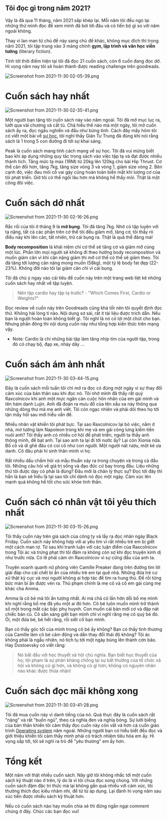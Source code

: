 ## Tôi đọc gì trong năm 2021?

Vậy là đã qua 11 tháng, năm 2021 sắp khép lại. Mỗi năm tôi đều ngó lại những thứ mình đọc để xem mình đã bơi tới đâu và có tiến bộ gì so với năm ngoái không.

Thay vì lan man từ chủ đề này sang chủ đề khác, không mục đích thì trong năm 2021, tôi tập trung vào 3 mảng chính **gym, lập trình và văn học viễn tưởng** (literary fiction). 

Tính tới thời điểm hiện tại tôi đã đọc 21 cuốn sách, còn 6 cuốn đang đọc dở. Hi vọng năm nay tôi sẽ hoàn thành được reading challenge trên goodreads.

![Screenshot from 2021-11-30 02-05-39.png](https://cdn.hashnode.com/res/hashnode/image/upload/v1638213228556/XCOo39IkF.png)

# Cuốn sách hay nhất

![Screenshot from 2021-11-30 02-35-41.png](https://cdn.hashnode.com/res/hashnode/image/upload/v1638214557322/-FXYsI7uY.png)

Một người bạn tặng tôi cuốn sách này vào năm ngoái. Tôi đã mở mục lục ra, lướt qua vài chương và cất tủ. Chả hiểu thế nào mà một ngày, tôi mở cuốn sách ấy ra, đọc ngấu nghiến và đầu như bừng tỉnh. Cách đây mấy hôm tôi có viết một bài về [sự học](https://nanacoder.hashnode.dev/ban-ve-su-hoc), tôi nghĩ thầy Giản Tư Trung đã đúng khi nói rằng sách là 1 trong 5 con đường đi tới sự khai sáng. 

Peak là cuốn sách mang tính cách mạng về sự học. Tôi đã vui mừng biết bao khi áp dụng những quy tắc trong sách vào việc tập tạ và đạt được nhiều thành tích. Tăng mức tạ max (1RM) từ 20kg lên 120kg cho bài Hip Thrust. Cơ thể cân đối hơn, tăng 7kg, tăng size vòng 3 và vòng 1, giảm size vòng 2. Bên cạnh đó, việc đau mỏi cổ vai gáy cũng hoàn toàn biến mất khi lượng cơ của tôi phát triển. Giờ tôi có thể ngồi lâu hơn mà không hề thấy mỏi. Thật là một công đôi việc.

# Cuốn sách dở nhất

![Screenshot from 2021-11-30 02-16-26.png](https://cdn.hashnode.com/res/hashnode/image/upload/v1638213509069/mLPQRQUbj.png)

Rắc rối của tôi ở tháng 9 là **mỡ bụng**. Tôi đã tăng 7kg. Nhờ có tập luyện với tạ nặng, tất cả các phần trên cơ thể tôi đều giảm mỡ, tăng cơ, tôi thấy rõ điều này khi lên cân, tất nhiên, trừ cái bụng ra. Thật là quá thể đáng mà!

**Body recomposition** là khái niệm chỉ cơ thể sẽ tăng cơ và giảm mỡ cùng một lúc. Phần lớn mọi người sẽ không đi theo hướng body recomposition và muốn giảm cân vì khi cân nặng giảm thì mỡ cơ thể có thể sẽ giảm theo. Tôi đã tăng tới lượng cân nặng mong muốn (58kg), một tỷ lệ body fat đẹp (22-23%). Không đời nào tôi lại giảm cân chỉ vì cái bụng.

Tôi đã chú ý ngay vào cái tiêu đề cuốn này trên một trang web liệt kê những cuốn sách hay nhất về tập luyện. 

> Nên tập cardio hay tập tạ trước? - "Which Comes First, Cardio or Weights?"

Đọc review về cuốn này trên Goodreads cũng khá tốt nên tôi quyết định đọc thử. Không hài lòng tí nào. Nội dung sơ sài, rất ít  tài liệu được trích dẫn. Nếu bạn là người hoàn toàn không biết gì. Tôi nghĩ là nó có lợi một chút cho bạn. Nhưng phần đông thì nội dung cuốn này như tổng hợp kiến thức trên mạng vậy.

* Note: Cardio là chỉ những bài tập làm tăng nhịp tim của người tập, trong đó có chạy bộ, đạp xe, nhảy dây ...

# Cuốn sách ám ảnh nhất

![Screenshot from 2021-11-30 03-44-15.png](https://cdn.hashnode.com/res/hashnode/image/upload/v1638218677423/4ALwQXsy5.png)

Đây là cuốn sách mỗi tuần tôi chỉ mở ra đọc có đúng một ngày vì sự thay đổi cảm xúc của bản thân sau khi đọc nó. Tôi nhớ mình đã thấy rất quý Raxcolnicov khi anh một mực ngăn cản cuộc hôn nhân của em gái mình và tên hám danh Lujin. Anh đã đoán ra mưu đồ của tên xấu xa này thông qua những dòng thư mà mẹ anh viết. Tôi còn ngạc nhiên và phải dõi theo họ tới tận mấy hồi sau mới hiểu vấn đề. 

Nhiều nhân vật khiến tôi phát bực. Tại sao Raxcolnicov lại bỏ việc, nằm ở nhà, mơ tưởng làm Napoleon trong khi mẹ và em gái còng lưng kiếm tiền nuôi anh? Tôi thấy anh có nhiều cơ hội để phát triển, người ta thấy anh thông minh, đề bạt anh. Tại sao anh ta lại đi tới nước ấy? Lại còn Xionia nữa. Bố cô và dì ghẻ đâu có coi cô như con người. Một người nát rượu, một kẻ ưa danh. Cô đâu phải hi sinh thân mình vì họ.

Rất nhiều dấu chấm hỏi và mẫu thuẫn xảy ra trong chuyện và trong cả đầu tôi. Những câu hỏi về giá trị sống và đạo đức cứ bay trong đầu. Liệu những thứ tôi được dạy có phải là đúng? Đâu mới là chân lý thực sự? Đọc tới đây thì hẳn là bạn sẽ hiểu là tại sao tôi chỉ dành nó đọc một ngày. Cảm xúc lên mạnh quá không hề tốt cho sức khỏe tinh thần.

# Cuốn sách có nhân vật tôi yêu thích nhất

![Screenshot from 2021-11-30 03-15-26.png](https://cdn.hashnode.com/res/hashnode/image/upload/v1638216946704/uuKLW2SVZ.png)

Tôi thấy cuốn này trên giá sách của công ty và lấy ra đọc nhân ngày Black Friday. Cuốn sách này không hợp với ai yếu tim vì rất nhiều trẻ em bị giết một cách man rợ. Từ sau khi tranh luận với các luận điểm của Raxcolnicov trong Tội ác và trừng phạt thì tôi đâm ra không còn sợ khi đọc truyện kinh dị như trước nữa. Có lẽ phải cảm ơn Raxcolnicov vì sự cứng đầu của anh ta. 

Truyện xoanh quanh nữ phóng viên Camille Preaker đang trên đường tìm lời giải đáp cho cái chết bí ẩn của nhiều trẻ em tại quê nhà. Những đứa trẻ cư xử thật kỳ cục và mọi người không ai hợp tác để tìm ra hung thủ. Để rồi từng bức màn bí ẩn được vén ra. Thủ phạm chính là mẹ cô và cô em gái cùng mẹ khác cha Amma.

Amma là cô bé mà tôi ấn tượng nhất. Ai mà chả có lần hờn dỗi bố mẹ mình khi nghĩ rằng bố mẹ đã yêu một ai đó hơn. Cô bé luôn muốn mình trở thành số một trong mắt các bậc phụ huynh. Con muốn cái bàn mới cơ và đập nát chiếc bàn cũ. Cô sẵn sàng giết bạn mình chỉ vì nghĩ rằng mẹ cô quý bé đó. Ôi, một đứa bé, bẻ hết răng, rồi siết cổ bạn mình.

Bạn có thấy góc tối của mình trong cô bé ấy không? Bạn có thấy tình thương của Camille làm cô bé cảm động và dần thay đổi thái độ không? Tội ác không phải là ngẫu nhiên, nó tích tụ tới một ngày bùng lên thành cơn bão. Hay Dostoevsky có viết rằng:

> Nó bắt đầu với học thuyết xã hội chủ nghĩa. Bạn biết học thuyết của họ; tội phạm là sự phản kháng chống lại sự bất thường của tổ chức xã hội và không có gì hơn, và không có gì hơn; không có nguyên nhân nào khác được thừa nhận!

# Cuốn sách đọc mãi không xong

![Screenshot from 2021-11-30 03-41-28.png](https://cdn.hashnode.com/res/hashnode/image/upload/v1638218510943/N9vYlNDcP.png)

Tôi đã mua cuốn này vì danh tiếng của nó. Quả thực đây là cuốn sách rất "nặng" và rất "buồn ngủ", theo cả nghĩa đen và nghĩa bóng. Sự lười biếng của bản thân khiến tôi cảm thấy đọc cuốn này còn vất vả hơn cả cuốn giáo trình [Operating system](https://www.goodreads.com/en/book/show/17374825) năm ngoái. Những người bạn có hiểu biết đều đọc và giới thiệu khiến tôi cảm thấy mình phải có trách nhiệm tiêu hóa em ấy. Hi vọng sắp tới, tôi sẽ nghĩ ra trò để "yêu thương" em ấy hơn.

# Tổng kết

Một năm với thật nhiều cuốn sách. Nãy giờ tôi không nhắc tới một cuốn sách kỹ thuật nào ở trên, lý do là vì tôi chưa đọc xong chúng. Với những cuốn sách đậm đặc tri thức mà lại không gắn quá nhiều với cảm xúc, tôi thường thích đọc kiểu nhâm nhi, để từ từ áp dụng. Lại đành hi vọng năm sau xúc tiến được nhiều sách kỹ thuật hơn.

Nếu có cuốn sách nào hay muốn chia sẻ thì đừng ngần ngại comment chúng ở đây. Chúc các bạn đọc vui!
